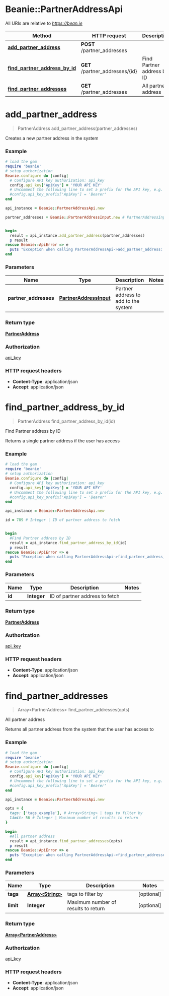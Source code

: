 # Beanie::PartnerAddressApi

All URIs are relative to *https://bean.ie*

Method | HTTP request | Description
------------- | ------------- | -------------
[**add_partner_address**](PartnerAddressApi.md#add_partner_address) | **POST** /partner_addresses | 
[**find_partner_address_by_id**](PartnerAddressApi.md#find_partner_address_by_id) | **GET** /partner_addresses/{id} | Find Partner address by ID
[**find_partner_addresses**](PartnerAddressApi.md#find_partner_addresses) | **GET** /partner_addresses | All partner address


# **add_partner_address**
> PartnerAddress add_partner_address(partner_addresses)



Creates a new partner address in the system

### Example
```ruby
# load the gem
require 'beanie'
# setup authorization
Beanie.configure do |config|
  # Configure API key authorization: api_key
  config.api_key['ApiKey'] = 'YOUR API KEY'
  # Uncomment the following line to set a prefix for the API key, e.g. 'Bearer' (defaults to nil)
  #config.api_key_prefix['ApiKey'] = 'Bearer'
end

api_instance = Beanie::PartnerAddressApi.new

partner_addresses = Beanie::PartnerAddressInput.new # PartnerAddressInput | Partner address to add to the system


begin
  result = api_instance.add_partner_address(partner_addresses)
  p result
rescue Beanie::ApiError => e
  puts "Exception when calling PartnerAddressApi->add_partner_address: #{e}"
end
```

### Parameters

Name | Type | Description  | Notes
------------- | ------------- | ------------- | -------------
 **partner_addresses** | [**PartnerAddressInput**](PartnerAddressInput.md)| Partner address to add to the system | 

### Return type

[**PartnerAddress**](PartnerAddress.md)

### Authorization

[api_key](../README.md#api_key)

### HTTP request headers

 - **Content-Type**: application/json
 - **Accept**: application/json



# **find_partner_address_by_id**
> PartnerAddress find_partner_address_by_id(id)

Find Partner address by ID

Returns a single partner address if the user has access

### Example
```ruby
# load the gem
require 'beanie'
# setup authorization
Beanie.configure do |config|
  # Configure API key authorization: api_key
  config.api_key['ApiKey'] = 'YOUR API KEY'
  # Uncomment the following line to set a prefix for the API key, e.g. 'Bearer' (defaults to nil)
  #config.api_key_prefix['ApiKey'] = 'Bearer'
end

api_instance = Beanie::PartnerAddressApi.new

id = 789 # Integer | ID of partner address to fetch


begin
  #Find Partner address by ID
  result = api_instance.find_partner_address_by_id(id)
  p result
rescue Beanie::ApiError => e
  puts "Exception when calling PartnerAddressApi->find_partner_address_by_id: #{e}"
end
```

### Parameters

Name | Type | Description  | Notes
------------- | ------------- | ------------- | -------------
 **id** | **Integer**| ID of partner address to fetch | 

### Return type

[**PartnerAddress**](PartnerAddress.md)

### Authorization

[api_key](../README.md#api_key)

### HTTP request headers

 - **Content-Type**: application/json
 - **Accept**: application/json



# **find_partner_addresses**
> Array&lt;PartnerAddress&gt; find_partner_addresses(opts)

All partner address

Returns all partner address from the system that the user has access to

### Example
```ruby
# load the gem
require 'beanie'
# setup authorization
Beanie.configure do |config|
  # Configure API key authorization: api_key
  config.api_key['ApiKey'] = 'YOUR API KEY'
  # Uncomment the following line to set a prefix for the API key, e.g. 'Bearer' (defaults to nil)
  #config.api_key_prefix['ApiKey'] = 'Bearer'
end

api_instance = Beanie::PartnerAddressApi.new

opts = { 
  tags: ['tags_example'], # Array<String> | tags to filter by
  limit: 56 # Integer | Maximum number of results to return
}

begin
  #All partner address
  result = api_instance.find_partner_addresses(opts)
  p result
rescue Beanie::ApiError => e
  puts "Exception when calling PartnerAddressApi->find_partner_addresses: #{e}"
end
```

### Parameters

Name | Type | Description  | Notes
------------- | ------------- | ------------- | -------------
 **tags** | [**Array&lt;String&gt;**](String.md)| tags to filter by | [optional] 
 **limit** | **Integer**| Maximum number of results to return | [optional] 

### Return type

[**Array&lt;PartnerAddress&gt;**](PartnerAddress.md)

### Authorization

[api_key](../README.md#api_key)

### HTTP request headers

 - **Content-Type**: application/json
 - **Accept**: application/json



